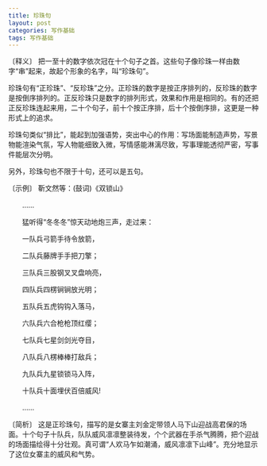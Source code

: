 ```yaml
---
title: 珍珠句
layout: post
categories: 写作基础
tags: 写作基础
---
```


〔释义〕 把一至十的数字依次冠在十个句子之首。这些句子像珍珠一样由数字“串”起来，故起个形象的名字，叫“珍珠句”。

珍珠句有“正珍珠”、“反珍珠”之分。正珍珠的数字是按正序排列的，反珍珠的数字是按倒序排列的。正反珍珠只是数字的排列形式，效果和作用是相同的。有的还把正反珍珠连起来用，二十个句子，前十个按正序排，后十个按倒序排，这更是一种形式上的追求。

珍珠句类似“排比”，能起到加强语势，突出中心的作用：写场面能制造声势，写景物能渲染气氛，写人物能细致入微，写情感能淋漓尽致，写事理能透彻严密，写事件能层次分明。

另外，珍珠句也不限于十句，还可以是五句。

〔示例〕 靳文然等：(鼓词)《双锁山》

　　……

　　猛听得“冬冬冬”惊天动地炮三声，走过来：

　　一队兵弓箭手待令放箭，

　　二队兵藤牌手手把刀擎；

　　三队兵三股钢叉叉盘响亮，

　　四队兵四楞锏锏放光明；

　　五队兵五虎钩钩入落马，

　　六队兵六合枪枪顶红缨；

　　七队兵七星剑剑光夺目，

　　八队兵八楞棒棒打敌兵；

　　九队兵九星锁锁马入阵，

　　十队兵十面埋伏百倍威风!

　　……

〔简析〕 这是正珍珠句，描写的是女寨主刘金定带领人马下山迎战高君保的场面。十个句子十队兵，队队威风凛凛整装待发，个个武器在手杀气腾腾，把个迎战的场面描绘得十分壮观。真可谓“人欢马乍如潮涌，威风凛凛下山峰”。充分地显示了这位女寨主的威风和气势。 